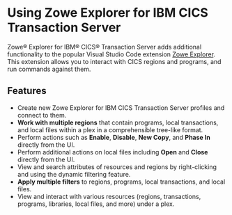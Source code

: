 # Using Zowe Explorer for IBM CICS Transaction Server

Zowe® Explorer for IBM® CICS® Transaction Server adds additional functionality to the popular Visual Studio Code extension [Zowe Explorer](https://github.com/zowe/zowe-explorer-vscode). This extension allows you to interact with CICS regions and programs, and run commands against them.

## Features

- Create new Zowe Explorer for IBM CICS Transaction Server profiles and connect to them.
- **Work with multiple regions** that contain programs, local transactions, and local files within a plex in a comprehensible tree-like format.
- Perform actions such as **Enable**, **Disable**, **New Copy**, and **Phase In** directly from the UI.
- Perform additional actions on local files including **Open** and **Close** directly from the UI.
- View and search attributes of resources and regions by right-clicking and using the dynamic filtering feature.
- **Apply multiple filters** to regions, programs, local transactions, and local files.
- View and interact with various resources (regions, transactions, programs, libraries, local files, and more) under a plex.
